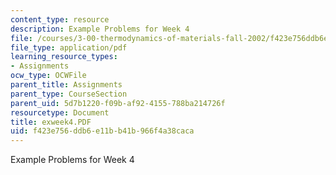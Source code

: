 ```yaml
---
content_type: resource
description: Example Problems for Week 4
file: /courses/3-00-thermodynamics-of-materials-fall-2002/f423e756ddb6e11bb41b966f4a38caca_exweek4.PDF
file_type: application/pdf
learning_resource_types:
- Assignments
ocw_type: OCWFile
parent_title: Assignments
parent_type: CourseSection
parent_uid: 5d7b1220-f09b-af92-4155-788ba214726f
resourcetype: Document
title: exweek4.PDF
uid: f423e756-ddb6-e11b-b41b-966f4a38caca
---
```

Example Problems for Week 4

